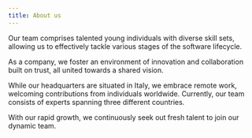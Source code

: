 ```yaml
---
title: About us
---
```


Our team comprises talented young individuals with diverse skill sets, allowing us to effectively tackle various stages of the software lifecycle.

As a company, we foster an environment of innovation and collaboration built on trust, all united towards a shared vision.

While our headquarters are situated in Italy, we embrace remote work, welcoming contributions from individuals worldwide. Currently, our team consists of experts spanning three different countries.

With our rapid growth, we continuously seek out fresh talent to join our dynamic team.
